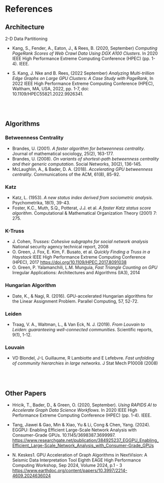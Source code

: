 # References

## Architecture

2-D Data Partitioning

- Kang, S., Fender, A., Eaton, J., & Rees, B. (2020, September) *Computing PageRank Scores of Web Crawl Data Using DGX A100 Clusters*.  In 2020 IEEE High Performance Extreme Computing Conference (HPEC) (pp. 1-4). IEEE.

- S. Kang, J. Nke and B. Rees, (2022 September) *Analyzing Multi-trillion Edge Graphs on Large GPU Clusters: A Case Study with PageRank*, In 2022 IEEE High Performance Extreme Computing Conference (HPEC), Waltham, MA, USA, 2022, pp. 1-7, doi: 10.1109/HPEC55821.2022.9926341.

</br></br>

## Algorithms

### Betweenness Centrality
- Brandes, U. (2001). *A faster algorithm for betweenness centrality*. Journal of mathematical sociology, 25(2), 163-177.
- Brandes, U. (2008). *On variants of shortest-path betweenness centrality and their generic computation*. Social Networks, 30(2), 136-145.
- McLaughlin, A., & Bader, D. A. (2018). *Accelerating GPU betweenness centrality*. Communications of the ACM, 61(8), 85-92.

### Katz
- Katz, L. (1953). *A new status index derived from sociometric analysis*. Psychometrika, 18(1), 39-43.
- Foster, K.C., Muth, S.Q., Potterat, J.J. et al. *A faster Katz status score algorithm*. Computational & Mathematical Organization Theory (2001) 7: 275.

### K-Truss
- J. Cohen, *Trusses: Cohesive subgraphs for social network analysis* National security agency technical report, 2008
- O. Green, J. Fox, E. Kim, F. Busato, et al. *Quickly Finding a Truss in a Haystack* IEEE High Performance Extreme Computing Conference (HPEC), 2017 https://doi.org/10.1109/HPEC.2017.8091038
- O. Green, P. Yalamanchili, L.M. Munguia, *Fast Triangle Counting on GPU* Irregular Applications: Architectures and Algorithms (IA3), 2014

### Hungarian Algorithm
- Date, K., & Nagi, R. (2016). GPU-accelerated Hungarian algorithms for the Linear Assignment Problem. Parallel Computing, 57, 52-72.


### Leiden
- Traag, V. A., Waltman, L., & Van Eck, N. J. (2019). *From Louvain to Leiden: guaranteeing well-connected communities*. Scientific reports, 9(1), 1-12.

### Louvain
- VD Blondel, J-L Guillaume, R Lambiotte and E Lefebvre.  *Fast unfolding of community hierarchies in large networks*. J Stat Mech P10008 (2008)

</br></br>

## Other Papers
- Hricik, T., Bader, D., & Green, O. (2020, September). *Using RAPIDS AI to Accelerate Graph Data Science Workflows*. In 2020 IEEE High Performance Extreme Computing Conference (HPEC) (pp. 1-4). IEEE.

- Tang, Jiawei & Gao, Min & Xiao, Yu & Li, Cong & Chen, Yang. (2024). EGGPU: Enabling Efficient Large-Scale Network Analysis with Consumer-Grade GPUs. 10.1145/3698387.3699997. 
https://www.researchgate.net/publication/384925237_EGGPU_Enabling_Efficient_Large-Scale_Network_Analysis_with_Consumer-Grade_GPUs

- N. Keskes1. GPU Acceleration of Graph Algorithms in NextVision: A Seismic Data Interpretation Tool
Eighth EAGE High Performance Computing Workshop, Sep 2024, Volume 2024, p.1 - 3
https://www.earthdoc.org/content/papers/10.3997/2214-4609.2024636024